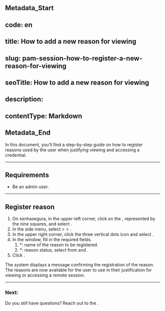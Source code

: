 ## Metadata_Start 
## code: en
## title: How to add a new reason for viewing 
## slug: pam-session-how-to-register-a-new-reason-for-viewing 
## seoTitle: How to add a new reason for viewing 
## description:  
## contentType: Markdown 
## Metadata_End
In this document, you’ll find a step-by-step guide on how to register reasons used by the user when justifying viewing and accessing a credential.

---
## Requirements

* Be an admin user.

---
## Register reason

1. On senhasegura, in the upper-left corner, click on the , represented by the nine squares, and select .
2. In the side menu, select  >  > .
3. In the upper right corner, click the three vertical dots icon and select .
4. In the  window, fill in the required fields.
    1. *: name of the reason to be registered.
    2. *: reason status, select from  and .
5. Click .

The system displays a message confirming the registration of the reason. The reasons are now available for the user to use in their justification for viewing or accessing a remote session.

---
### Next:


Do you still have questions? Reach out to the .